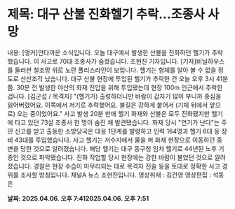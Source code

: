 # **제목: 대구 산불 진화헬기 추락…조종사 사망**

  내용: [앵커]안타까운 소식입니다. 오늘 대구에서 발생한 산불을 진화하던 헬기가 추락했습니다. 이 사고로 70대 조종사가 숨졌습니다. 조현진 기자입니다. [기자]비닐하우스를 둘러싼 철조망 위로 노란 폴리스라인이 보입니다.  헬기는 형체를 알아 볼 수 없을 정도로 산산조각 났습니다.  대구 산불 현장에 투입된 헬기가 추락한 건 오늘 오후 3시 41분쯤.  30분 전 발생한 야산의 화재 진압을 위해 투입됐는데 현장 100m 인근에서 추락한 겁니다.  [김군섭 / 목격자] "(헬기가) 출렁하더니만 바람이 갑자기 많이 부니까 중심을 잃어버렸어요. 이쪽에서 저기로 추락했어요. 불길은 강하게 붙어서 (기체 뒤에서 앞으로) 오는 중이었어요."  사고 발생 20분 만에 헬기 화재와 산불은 모두 진화됐지만 헬기에 타고 있던 73살 조종사 한 명이 숨진 채 발견됐습니다.  화재 당시 "연기가 난다"는 주민 신고를 받고 출동한 소방당국은 대응 1단계를 발령하고 인력 164명과 헬기 6대 등 장비 43대를 투입했습니다.  사고 헬기는 저수지에서 물을 퍼 화재 현장으로 이동하던 중 변을 당한 것으로 알려졌습니다.  해당 헬기는 대구 동구청 임차 헬기로 44년된 노후 기종인 것으로 파악됐습니다.  진화 작업할 당시 현장에는 강한 바람이 불었던 것으로 알려졌습니다.  경찰은 현장 수습이 마무리되는 대로 목격자 진술 등을 토대로 정확한 사고 경위를 조사할 방침입니다.  채널A 뉴스 조현진입니다.  영상취재 : 김건영 영상편집 : 석동은

  **날짜: 2025.04.06. 오후 7:412025.04.06. 오후 7:51**